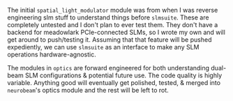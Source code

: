 

The initial `spatial_light_modulator` module was from when I was reverse engineering 
slm stuff to understand things before `slmsuite`. These are completely untested and I don't 
plan to ever test them. They don't have a backend for meadowlark PCIe-connected SLMs, 
so I wrote my own and will get around to push/testing it. Assuming that that feature 
will be pushed expediently, we can use `slmsuite` as an interface to make any SLM operations 
hardware-agnostic. 

The modules in `optics` are forward engineered for both understanding dual-beam SLM configurations 
& potential future use. The code quality is highly variable. Anything good will eventually get polished, 
tested, & merged into `neurobeam`'s optics module and the rest will be left to rot.
